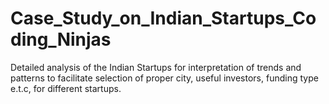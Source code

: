 # Case_Study_on_Indian_Startups_Coding_Ninjas
Detailed analysis of the Indian Startups for interpretation of  trends and patterns to facilitate selection of proper city, useful investors, funding type e.t.c, for different startups. 
